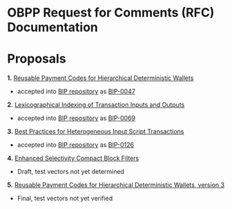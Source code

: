 # OBPP Request for Comments (RFC) Documentation

# Proposals

**1.**  [Reusable Payment Codes for Hierarchical Deterministic Wallets](bips/obpp-01.mediawiki)
   * accepted into [BIP repository](https://github.com/bitcoin/bips) as [BIP-0047](https://github.com/bitcoin/bips/blob/master/bip-0047.mediawiki)

**2.**  [Lexicographical Indexing of Transaction Inputs and Outputs](bips/obpp-02.mediawiki)
   * accepted into [BIP repository](https://github.com/bitcoin/bips) as [BIP-0069](https://github.com/bitcoin/bips/blob/master/bip-0069.mediawiki)

**3.**  [Best Practices for Heterogeneous Input Script Transactions](bips/obpp-03.mediawiki)
   * accepted into [BIP repository](https://github.com/bitcoin/bips) as [BIP-0126](https://github.com/bitcoin/bips/blob/master/bip-0126.mediawiki)

**4.**  [Enhanced Selectivity Compact Block Filters](obpp-04.mediawiki)
   * Draft, test vectors not yet determined

**5.**  [Reusable Payment Codes for Hierarchical Deterministic Wallets, version 3](obpp-05.mediawiki)
   * Final, test vectors not yet verified

